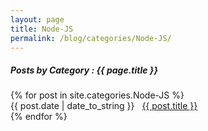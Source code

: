 ```yaml
---
layout: page
title: Node-JS
permalink: /blog/categories/Node-JS/
---
```


<h5> Posts by Category : {{ page.title }} </h5>

<div class="card">
{% for post in site.categories.Node-JS %}
    <div class="category-posts"><span>{{ post.date | date_to_string }}</span> &nbsp; <a href="{{ post.url }}">{{ post.title }}</a></div>
{% endfor %}
</div>  